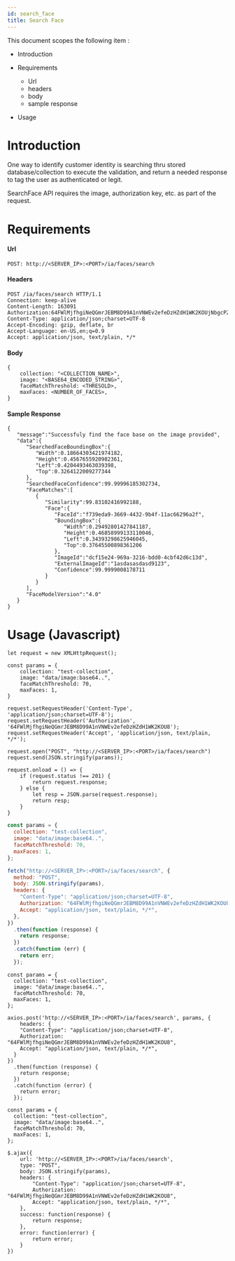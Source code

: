 ```yaml
---
id: search_face
title: Search Face
---
```


This document scopes the following item :

- Introduction
- Requirements

  - Url
  - headers
  - body
  - sample response

- Usage

# Introduction

One way to identify customer identity is searching thru stored database/collection to execute the validation, and return a needed response to tag the user as authenticated or legit.

SearchFace API requires the image, authorization key, etc. as part of the request.

# Requirements

#### Url

```
POST: http://<SERVER_IP>:<PORT>/ia/faces/search

```

#### Headers

```
POST /ia/faces/search HTTP/1.1
Connection: keep-alive
Content-Length: 163091
Authorization:64FWlMjfhgiNeQGmrJEBM8D99A1nVNWEv2efeDzHZdH1WK2KOUjNbgcPZmvdawx38tS8m
Content-Type: application/json;charset=UTF-8
Accept-Encoding: gzip, deflate, br
Accept-Language: en-US,en;q=0.9
Accept: application/json, text/plain, */*
```

#### Body

```
{
    collection: "<COLLECTION_NAME>",
    image: "<BASE64_ENCODED_STRING>",
    faceMatchThreshold: <THRESOLD>,
    maxFaces: <NUMBER_OF_FACES>,
}
```

#### Sample Response

```
{
   "message":"Successfuly find the face base on the image provided",
   "data":{
      "SearchedFaceBoundingBox":{
         "Width":0.18664303421974182,
         "Height":0.4567655920982361,
         "Left":0.4204493463039398,
         "Top":0.3264122009277344
      },
      "SearchedFaceConfidence":99.99996185302734,
      "FaceMatches":[
         {
            "Similarity":99.83102416992188,
            "Face":{
               "FaceId":"f739eda9-3669-4432-9b4f-11ac66296a2f",
               "BoundingBox":{
                  "Width":0.29492801427841187,
                  "Height":0.46858999133110046,
                  "Left":0.34393298625946045,
                  "Top":0.37645500898361206
               },
               "ImageId":"dcf15e24-969a-3216-bdd0-4cbf42d6c13d",
               "ExternalImageId":"1asdasasdasd9123",
               "Confidence":99.9999008178711
            }
         }
      ],
      "FaceModelVersion":"4.0"
   }
}
```

# Usage (Javascript)

<!--DOCUSAURUS_CODE_TABS-->
<!--XMLHttpRequest-->

```Js
let request = new XMLHttpRequest();

const params = {
    collection: "test-collection",
    image: "data/image:base64..",
    faceMatchThreshold: 70,
    maxFaces: 1,
}

request.setRequestHeader('Content-Type', 'application/json;charset=UTF-8');
request.setRequestHeader('Authorization', '64FWlMjfhgiNeQGmrJEBM8D99A1nVNWEv2efeDzHZdH1WK2KOU8');
request.setRequestHeader('Accept', 'application/json, text/plain, */*');

request.open("POST", "http://<SERVER_IP>:<PORT>/ia/faces/search")
request.send(JSON.stringify(params));

request.onload = () => {
    if (request.status !== 201) {
        return request.response;
    } else {
        let resp = JSON.parse(request.response);
        return resp;
    }
}
```

<!--Fetch-->

```js
const params = {
  collection: "test-collection",
  image: "data/image:base64..",
  faceMatchThreshold: 70,
  maxFaces: 1,
};

fetch("http://<SERVER_IP>:<PORT>/ia/faces/search", {
  method: "POST",
  body: JSON.stringify(params),
  headers: {
    "Content-Type": "application/json;charset=UTF-8",
    Authorization: "64FWlMjfhgiNeQGmrJEBM8D99A1nVNWEv2efeDzHZdH1WK2KOU8",
    Accept: "application/json, text/plain, */*",
  },
})
  .then(function (response) {
    return response;
  })
  .catch(function (err) {
    return err;
  });
```

<!--Axios-->

```Js
const params = {
  collection: "test-collection",
  image: "data/image:base64..",
  faceMatchThreshold: 70,
  maxFaces: 1,
};

axios.post('http://<SERVER_IP>:<PORT>/ia/faces/search', params, {
    headers: {
    "Content-Type": "application/json;charset=UTF-8",
    Authorization: "64FWlMjfhgiNeQGmrJEBM8D99A1nVNWEv2efeDzHZdH1WK2KOU8",
    Accept: "application/json, text/plain, */*",
  }
})
  .then(function (response) {
    return response;
  })
  .catch(function (error) {
    return error;
  });
```

<!--jQuery-->

```Js
const params = {
  collection: "test-collection",
  image: "data/image:base64..",
  faceMatchThreshold: 70,
  maxFaces: 1,
};

$.ajax({
    url: 'http://<SERVER_IP>:<PORT>/ia/faces/search',
    type: "POST",
    body: JSON.stringify(params),
    headers: {
        "Content-Type": "application/json;charset=UTF-8",
        Authorization: "64FWlMjfhgiNeQGmrJEBM8D99A1nVNWEv2efeDzHZdH1WK2KOU8",
        Accept: "application/json, text/plain, */*",
    },
    success: function(response) {
        return response;
    },
    error: function(error) {
        return error;
    }
})
```

<!--END_DOCUSAURUS_CODE_TABS-->
